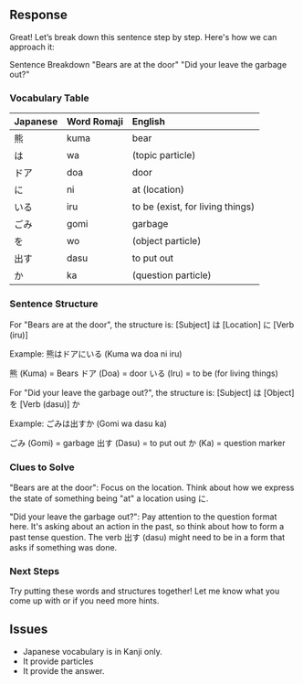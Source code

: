 ## Response
Great! Let’s break down this sentence step by step. Here's how we can approach it:

Sentence Breakdown
"Bears are at the door"
"Did your leave the garbage out?"

### Vocabulary Table

| Japanese | Word Romaji | English |
| :----- | :------- | :------ |
| 熊	| kuma |	bear
| は	| wa |	(topic particle)
| ドア	| doa |	door
| に	| ni |	at (location)
| いる	| iru |	to be (exist, for living things)
| ごみ	| gomi |	garbage
| を	| wo |	(object particle)
| 出す	| dasu |	to put out
| か	| ka |	(question particle)

### Sentence Structure
For "Bears are at the door", the structure is: [Subject] は [Location] に [Verb (iru)]

Example: 熊はドアにいる (Kuma wa doa ni iru)

熊 (Kuma) = Bears
ドア (Doa) = door
いる (Iru) = to be (for living things)

For "Did your leave the garbage out?", the structure is: [Subject] は [Object] を [Verb (dasu)] か

Example: ごみは出すか (Gomi wa dasu ka)

ごみ (Gomi) = garbage
出す (Dasu) = to put out
か (Ka) = question marker

### Clues to Solve

"Bears are at the door": Focus on the location. Think about how we express the state of something being "at" a location using に.

"Did your leave the garbage out?": Pay attention to the question format here. It's asking about an action in the past, so think about how to form a past tense question. The verb 出す (dasu) might need to be in a form that asks if something was done.

### Next Steps

Try putting these words and structures together! Let me know what you come up with or if you need more hints.

## Issues
- Japanese vocabulary is in Kanji only.
- It provide particles 
- It provide the answer.